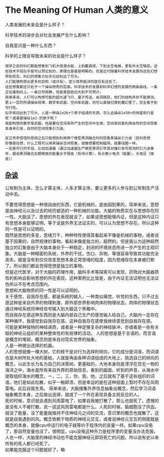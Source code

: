 # The Meaning Of Human 人类的意义

人类发展的未来会是什么样子？

科学技术的进步会对社会发展产生什么影响？

自我意识是一种什么东西？

科学的上限会导致未来的社会是什么样子？

```
很早之前的科幻都能想象到飞机大炮潜水艇，上到戴森球，下到太空电梯，更有外太空殖民，这些技术手段似乎是可以预见到的，原理也是甚是明晰的。但是近代随着科学技术发展将这些幻想带到现实，科幻的想象力似乎已经到达了尽头。
人们能够构想出更多的巨构（或许有），至少耳熟能详的就仅有这些了。
这些想象都还只处于一个操纵物质的层面，科学技术的发展和科学幻想的发展的两条曲线，一条正在蓬勃向上，一条已然寂静，但是差距依旧大到不可预计。
简单来说，人们可以构想可能的超光速飞行、量子传送、虫洞跳跃，他们的结构并非不能猜测。
更上一层的所谓操纵规律，数学率武器，空间率武器，则可以直接归类到魔幻里了，完全看不到可行性。
似乎依旧达到了尽头，人是一种由1e26+个原子组成的东西，怎么去操纵1e50+的恒星和行星呢？或者是操纵1e1-的原子呢？
我能构想的数学率武器，他是要在空间率所产生的空间中生效，空间率则是利用自然的空间现象本身来引发，自然的空间现象引力波。

反正奇奇怪怪的思辨之后只能想到利用两个微型黑洞融合时的现象来操纵引力波（民科思想
好像是在想，什么工程可以用来操纵空间现象，就像想要控制磁场，就要线圈一样。
一定是可行的手段，比如加速器（通过加速器生产微型黑洞引导其对撞引发可观测的引力波事件，据说黑洞融合后期释放的能量水平很高（有待计算），有点像小电流（能量），大电压（强度））
```

## [杂谈](杂谈.md)

公有制为主体，怎么才算主体，人多才算主体，要让更多的人参与到公有制生产活动中去。

不要觉得思想是一种很自由的东西，它是机械的，是由因到果的，简单来说，思想是由神经元以及过去的经历塑造的一种机械的功能。大脑的物质实在与思想存在同一性。大脑没了，思想的外在表现就没了，如果说思想能够内证，但是这种内证只有思想本身能够证明，等于说是外界无法证实的，可以认为思想不存在。所以这种同一性是可以证明的。  
既然是思想的多变，思绪万千，种种特性使得其看起来不像是机械的事物，或者说基于因果的，自然规律的事物，看起来像是独立的，超然的。但是我认为这种超然独立的幻象是由于大脑本身处于一种稳定，封闭的环境状态所进一步产生的主观印象。大脑是一种精密的系统，外界的干扰，伤口、异物、等很容易导致其功能完全丧失，就是没有到仅仅改变思想本身正常思绪的程度，因为思绪存在本身被打断了。所以我们都会觉得思想是独立的事物。  
但是近代医学，对于大脑的药理作用，脑科手术等探索可以发现，药物对大脑器质性的影响会影响思想的外在表现，这种案例比比皆是，由于内证无法证明也无法证伪所以不在考虑范围内。  
思想和大脑物质的同一性是可以证明的。  
关于感觉，自我存在感，都是系统的输入，一种类似痛觉，听觉的东西，只不过五感这种是来自外界的物理刺激，即外部世界影响肉体的物理状态，肉体的物理状态通过神经系统将神经信号输入到大脑这个黑箱中。  
而自我存在感这种东西则是大脑内部自己生产的感觉输入给自己，大脑内一定存在某种循环，我感觉到自我存在感，这种自我存在感使我继续感觉到自我存在感。  
可能是某种独特的神经递质，或者是一种足够复杂的神经脉冲，亦或者是一些有关联的神经元组织的某种整体性的有规律的活动。 
人的思想是基于言语的，而言语是概念的堆砌，概念则是来自对现实世界的抽象。  
人是一种做出选择的机器。  
人的思想就像一棵大树，它的枝干是对行为选择的倾向，它的成分是词语，而词语也是大树所处大地的基础，人就是再由各种词语组成的大地上，挑选自己的倾向的概念，以此生长为名为自己的决策树。更基础的，大地本身则是漂浮在空无一物的海洋之中，海水是所有来自外界的原始信息，看到的画面，听到的声音，从海水中提取组织海水的概念，一，二，三，你，我，他，之后就有了基于这些组织的词语。他们是如此松散，似乎一触即溃，但是幸运的是在这种层面上暂时不存在风雨雷电。此后自我生焉。
简单来说，大脑搜集外界信息抽象出概念，然后学习词语抽象概念本身，之后做出选择，就成了一个外在表现具备主观反应的人。  
死的时候，意识就会遇到风雨雷电了，如果自我被打散了，那么也就死了。遗憾的是没有人不被打散。说一说这风雨雷电都是什么，人死的时候，脑细胞没了供血，就没了能量，没了能量就维持不住神经元之间的交流，意识里的概念也就散了。这就是自我遇到的风。概念依赖于物质的神经元交互，或者说神经元交互的侧面就是概念的本身，就像cpu中运行的电子就等价于程序内的变量一样。如果cpu没电了，那自然变量也没了。很明显，cpu没电这种外力是程序里的变量没办法克服。人也一样，大脑里的神经冲动也不能克服神经元即将死亡的问题。所以说有史以来所有的死人都已经死了。  
如果能克服这个问题就好了，略





